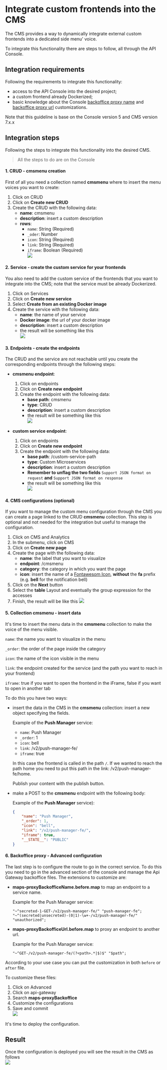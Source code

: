 # Integrate custom frontends into the CMS
The CMS provides a way to dynamically integrate external custom frontends into a dedicated side menu' voice.

To integrate this functionality there are steps to follow, all through the API Console.

## Integration requirements
Following the requirements to integrate this  functionality:

 * access to the API Console into the desired project;
 * a custom frontend already Dockerized;
 * basic knowledge about the Console [backoffice proxy name](/development_suite/api-gateway-config-map/#how-to-proxy-a-request-through-a-service) and [backoffice proxy url](/development_suite/api-gateway-config-map/#how-to-forward-a-request-to-another-url) customizations.

Note that this guideline is base on the Console version 5 and CMS version 7.x.x

## Integration steps
Following the steps to integrate this functionality into the desired CMS.

> All the steps to do are on the Console

#### 1. CRUD - __cmsmenu__ creation
First of all you need a collection named __cmsmenu__ where to insert the menu voices you want to create: 

 1. Click on CRUD
 2. Click on __Create new CRUD__
 3. Create the CRUD with the following data:
    * **name**: cmsmenu
    * **description**: insert a custom description
    * **rows**:
        - `name`: String (Required)
        - `_oder`: Number
        - `icon`: String (Required)
        - `link`: String (Required)
        - `iframe`: Boolean (Required)
    <br> ![](img/cmsmenu_CRUD_creation.png)

#### 2. Service - create the custom service for your frontends
You also need to add the custom service of the frontends that you want to integrate into the CMS; note that
the service must be already Dockerized.

 1. Click on Services
 2. Click on __Create new service__
 3. Select __Create from an existing Docker image__
 3. Create the service with the following data:
    * **name**: the name of your service
    * **Docker image**: the url of your docker image
    * **description**: insert a custom description
    * the result will be something like this <br> ![](img/create_custom_service.png)

#### 3. Endpoints - create the endpoints
The CRUD and the service are not reachable until you create the corresponding endpoints through the 
following steps:

 * **cmsmenu endpoint**:
    1. Click on endpoints
    2. Click on __Create new endpoint__
    3. Create the endpoint with the following data:
        * **base path**: cmsmenu
        * **type**: CRUD
        * **description**: insert a custom description
        * the result will be something like this <br> ![](img/crud_endpoint.png)

 * **custom service endpoint**:
    1. Click on endpoints
    2. Click on __Create new endpoint__
    3. Create the endpoint with the following data:
        * **base path**: /custom-service-path
        * **type**: Custom Microservices
        * **description**: insert a custom description
        * **Remember to unflag the two fields** `Support JSON format on request` **and** `Support JSON format on response`
        * the result will be something like this <br> ![](img/custom_service_endpoint.png)


#### 4. CMS configurations (optional)
If you want to manage the custom menu configuration through the CMS you can create a page linked to the CRUD __cmsmenu__ collection.
This step is optional and not needed for the integration but useful to manage the configuration.

 1. Click on CMS and Analytics
 2. In the submenu, click on CMS
 3. Click on __Create new page__
 4. Create the page with the following data:
    * **name**: the label that you want to visualize 
    * **endpoint**: /cmsmenu
    * **category**: the category in which you want the page
    * **icon**: insert the name of a [Fontawesom Icon](https://fontawesome.com/), **without** the __fa__ prefix (e.g. __bell__ for the notification bell)
 5. Click on the __Next__ button
 6. Select the __table__ Layout and eventually the group expression for the accesses
 7. Finish, the result will be like this ![](img/CMS_service.png)

#### 5. Collection __cmsmenu__ - insert data
It's time to insert the menu data in the __cmsmenu__ collection to make the voice of the menu visible.

`name`: the name you want to visualize in the menu

`_order`: the order of the page inside the category

`icon`: the name of the icon visible in the menu

`link`: the endpoint created for the service (and the path you want to reach in your frontend)

`iframe`: true if you want to open the frontend in the iFrame, false if you want to open in another tab

To do this you have two ways: 

* insert the data in the CMS in the __cmsmenu__ collection: insert a new object specifying the fields.
        
    Example of the __Push Manager__ service:
    
     - `name`: Push Manager
     - `_order`: 1
     - `icon`: bell
     - `link`: /v2/push-manager-fe/
     - `iframe`: true
     
    In this case the frontend is called in the path `/`. If we wanted to reach the path home you need to put this path 
    in the link: /v2/push-manager-fe/home.
    
    Publish your content  with the publish button. 
    
* make a POST to the __cmsmenu__ endpoint with the following body: 

    Example of the __Push Manager__ service):

    ```json
    {
        "name": "Push Manager",
        "_order": 1,
        "icon": "bell",
        "link": "/v2/push-manager-fe/",
        "iframe": true,
        "__STATE__": "PUBLIC"               
    }
    ```

#### 6. Backoffice proxy - Advanced configuration
The last step is to configure the route to go in the correct service. To do this you need to go in the advanced section 
of the console and manage the Api Gateway backoffice files.
The extensions to customize are:

 * __maps-proxyBackofficeName.before.map__ to map an endpoint to a service name.
 
    Example for the Push Manager service: 
    
    ```
    "~^secreted-1-GET-/v2/push-manager-fe/" "push-manager-fe";
    "~^(secreted|unsecreted)-(0|1)-\w+-/v2/push-manager-fe/" "unauthorized";
    ```
   
 * __maps-proxyBackofficeUrl.before.map__ to proxy an endpoint to another url.
    
    Example for the Push Manager service: 
    
    ```
    "~^GET-/v2/push-manager-fe/(?<path>.*|$)$" "$path";
    ```
 
 According to your use case you can put the customization in both `before` or `after` file.

To customize these files:

 1. Click on Advanced
 2. Click on api-gateway
 3. Search __maps-proxyBackoffice__
 4. Customize the configurations
 5. Save and commit<br> ![](img/customize_extensions.png)
 
 It's time to deploy the configuration.

## Result
Once the configuration is deployed you will see the result in the CMS as follows <br> ![](img/CMS_service_menu.png)